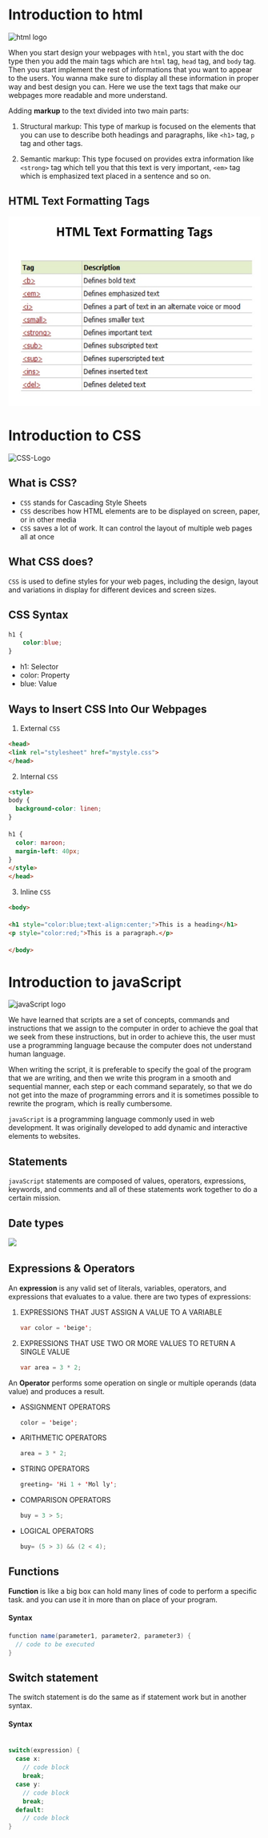 # Introduction to html 

![html logo](https://commandlinetechnologies.com/wp-content/uploads/2021/02/All-about-HTML-Full-form-of-HTML-Structure-of-HTML-Application-of-HTML-Online-HTML-course-CommandLine-Technologies.png)

When you start design your webpages with `html`, you start with the doc type then you add the main tags which are `html` tag, `head` tag, and `body` tag. Then you start implement the rest of informations that you want to appear to the users. You wanna make sure to display all these information in proper way and best design you can. Here we use the text tags that make our webpages more readable and more understand.

Adding **markup** to the text divided into two main parts:

1.  Structural markup: This type of markup is focused on the elements that you can use to describe both headings and paragraphs, like `<h1>` tag, `p` tag and other tags.

2.  Semantic markup: This type focused on provides extra information like `<strong>` tag which tell you that this text is very important, `<em>` tag which is emphasized text placed in a sentence and so on.

## HTML Text Formatting Tags 

![Text Formating Tags](gallery/html-text-formating-tags.jpg)

# Introduction to CSS

![CSS-Logo](https://encrypted-tbn0.gstatic.com/images?q=tbn:ANd9GcTRKZoo4SxadnKgfa09nXKV9Ycpb573tkGQtA&usqp=CAU)

## What is CSS?

* `CSS` stands for Cascading Style Sheets
* `CSS` describes how HTML elements are to be displayed on screen, paper, or in other media
* `CSS` saves a lot of work. It can control the layout of multiple web pages all at once

## What CSS does?

`CSS` is used to define styles for your web pages, including the design, layout and variations in display for different devices and screen sizes.

## CSS Syntax

```css
h1 {
    color:blue;
}
```

* h1: Selector
* color: Property
* blue: Value

## Ways to Insert CSS Into Our Webpages

1.  External `CSS` 

```html
<head>
<link rel="stylesheet" href="mystyle.css">
</head>
```

2.  Internal `CSS`

```html
<style>
body {
  background-color: linen;
}

h1 {
  color: maroon;
  margin-left: 40px;
}
</style>
</head>
```

3.  Inline `CSS`

```html
<body>

<h1 style="color:blue;text-align:center;">This is a heading</h1>
<p style="color:red;">This is a paragraph.</p>

</body>
```

# Introduction to javaScript

![javaScript logo](https://media.vlpt.us/images/soom/post/69ebeb47-c10e-468d-b835-f25bc5607fbe/6288755792019456.jpeg)

We have learned that scripts are a set of concepts, commands and instructions that we assign to the computer in order to achieve the goal that we seek from these instructions, but in order to achieve this, the user must use a programming language because the computer does not understand human language.

When writing the script, it is preferable to specify the goal of the program that we are writing, and then we write this program in a smooth and sequential manner, each step or each command separately, so that we do not get into the maze of programming errors and it is sometimes possible to rewrite the program, which is really cumbersome.

`javaScript` is a programming language commonly used in web development. It was originally developed to add dynamic and interactive elements to websites.

## Statements
`javaScript` statements are composed of values, operators, expressions, keywords, and comments and all of these statements work together to do a certain mission.

## Date types

![](https://csharpcorner.azureedge.net/article/datatypes-in-javascript/Images/Presentation20.jpg)

## Expressions & Operators
An **expression** is any valid set of literals, variables, operators, and expressions that evaluates to a value. there are two types of expressions:

1. EXPRESSIONS THAT JUST ASSIGN A VALUE TO A VARIABLE

    ```java scipt
    var color = 'beige';
    ```

2. EXPRESSIONS THAT USE TWO OR MORE VALUES TO RETURN A SINGLE VALUE

    ```java scipt
    var area = 3 * 2;
    ```

An **Operator** performs some operation on single or multiple operands (data value) and produces a result.


* ASSIGNMENT OPERATORS

    ```java script
    color = 'beige';
    ```

* ARITHMETIC OPERATORS

    ```java script
    area = 3 * 2;
    ```

* STRING OPERATORS

    ```java script
    greeting= 'Hi 1 + 'Mol ly';
    ```

* COMPARISON OPERATORS

    ```java script
    buy = 3 > 5;
    ```

* LOGICAL OPERATORS

    ```java script
    buy= (5 > 3) && (2 < 4);
    ```

## Functions
**Function** is like a big box can hold many lines of code to perform a specific task. and you can use it in more than on place of your program.

#### Syntax

```java script
function name(parameter1, parameter2, parameter3) {
  // code to be executed
}
```

## Switch statement 

The switch statement is do the same as if statement work but in another syntax.

#### Syntax

```java script

switch(expression) {
  case x:
    // code block
    break;
  case y:
    // code block
    break;
  default:
    // code block
}
```

